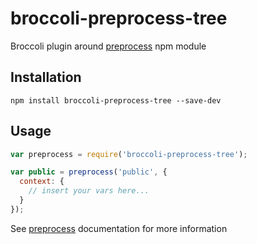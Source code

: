 # broccoli-preprocess-tree

Broccoli plugin around [preprocess](https://github.com/jsoverson/preprocess) npm module

## Installation

`npm install broccoli-preprocess-tree --save-dev`

## Usage

```javascript
var preprocess = require('broccoli-preprocess-tree');

var public = preprocess('public', {
  context: {
    // insert your vars here...
  }
});

```

See [preprocess](https://github.com/jsoverson/preprocess) documentation for more information
